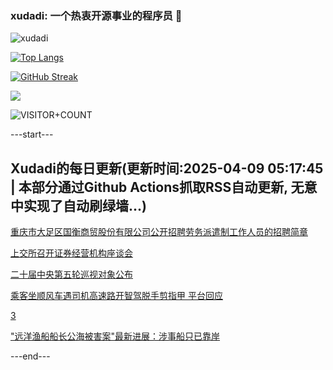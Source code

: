 ### xudadi: 一个热衷开源事业的程序员 👋

![xudadi](https://github-readme-stats-git-masterorgs-github-readme-stats-team.vercel.app/api?username=xudadi)

[![Top Langs](https://github-readme-stats.vercel.app/api/top-langs/?username=xudadi)](https://github.com/anuraghazra/github-readme-stats)

[![GitHub Streak](https://streak-stats.demolab.com?user=xudadi&locale=zh_Hans)](https://git.io/streak-stats)

![](https://raw.githubusercontent.com/xudadi/xudadi/main/assets/github-contribution-grid-snake.svg)

![VISITOR+COUNT](https://komarev.com/ghpvc/?username=xudadi&label=VISITOR+COUNT)


---start---

## Xudadi的每日更新(更新时间:2025-04-09 05:17:45 | 本部分通过Github Actions抓取RSS自动更新, 无意中实现了自动刷绿墙...)

[重庆市大足区国衡商贸股份有限公司公开招聘劳务派遣制工作人员的招聘简章](https://www.gongkaoleida.com/article/2351505)

[上交所召开证券经营机构座谈会](https://m.163.com/news/article/JSL6J7H60001899O.html)

[二十届中央第五轮巡视对象公布](https://m.163.com/news/article/JSL5EEGE000189PS.html)

[乘客坐顺风车遇司机高速路开智驾脱手剪指甲 平台回应](https://m.163.com/news/article/JSL545DT053469M5.html)

[3](https://m.163.com/touch/news/sub/domestic)

["远洋渔船船长公海被害案"最新进展：涉事船只已靠岸](https://m.163.com/news/article/JSL3N43V0514R9P4.html)

---end---
